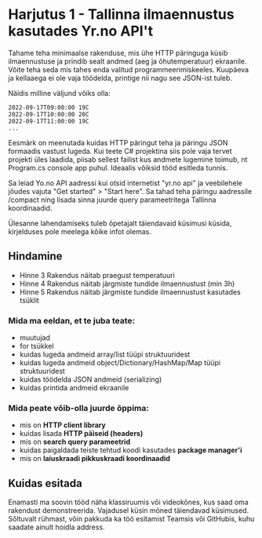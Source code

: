 # Harjutus 1 - Tallinna ilmaennustus kasutades Yr.no API't

Tahame teha minimaalse rakenduse, mis ühe HTTP päringuga küsib ilmaennustuse ja prindib sealt andmed (aeg ja õhutemperatuur) ekraanile.
Võite teha seda mis tahes enda valitud programmeerimiskeeles. Kuupäeva ja kellaaega ei ole vaja töödelda, printige nii nagu see JSON-ist tuleb.

Näidis milline väljund võiks olla:

    2022-09-17T09:00:00 19C
    2022-09-17T10:00:00 20C
    2022-09-17T11:00:00 19C
    ...

Eesmärk on meenutada kuidas HTTP päringut teha ja päringu JSON formaadis vastust lugeda.
Kui teete C# projektina siis pole vaja tervet projekti üles laadida, piisab sellest failist kus andmete lugemine toimub, nt Program.cs console app puhul.
Ideaalis võiksid tööd esitleda tunnis.

Sa leiad Yo.no API aadressi kui otsid internetist "yr.no api" ja veebilehele jõudes vajuta "Get started" > "Start here".
Sa tahad teha päringu aadressile /compact ning lisada sinna juurde query parameetritega Tallinna koordinaadid.

Ülesanne lahendamiseks tuleb õpetajalt täiendavaid küsimusi küsida, kirjelduses pole meelega kõike infot olemas.

## Hindamine
 - Hinne 3 Rakendus näitab praegust temperatuuri
 - Hinne 4 Rakendus näitab järgmiste tundide ilmaennustust (min 3h)
 - Hinne 5 Rakendus näitab järgmiste tundide ilmaennustust kasutades tsüklit

### Mida ma eeldan, et te juba teate:
* muutujad
* for tsükkel
* kuidas lugeda andmeid array/list tüüpi struktuuridest
* kuidas lugeda andmeid object/Dictionary/HashMap/Map tüüpi struktuuridest
* kuidas töödelda JSON andmeid (serializing)
* kuidas printida andmeid ekraanile

### Mida peate võib-olla juurde õppima:
* mis on **HTTP client library**
* kuidas lisada **HTTP päiseid (headers)**
* mis on **search query parameetrid**
* kuidas paigaldada teiste tehtud koodi kasutades **package manager'i**
* mis on **laiuskraadi pikkuskraadi koordinaadid**

## Kuidas esitada
Enamasti ma soovin tööd näha klassiruumis või videokõnes, kus saad oma rakendust demonstreerida. Vajadusel küsin mõned täiendavad küsimused. Sõltuvalt rühmast, võin pakkuda ka töö esitamist Teamsis või GitHubis, kuhu saadate ainult hoidla address.
